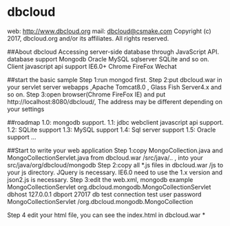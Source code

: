 # dbcloud
web: http://www.dbcloud.org
mail: dbcloud@csmake.com
Copyright (c) 2017, dbcloud.org and/or its affiliates. All rights reserved.

##About dbcloud
Accessing server-side database through JavaScript API.
database support Mongodb Oracle MySQL sqlserver SQLite and so on.
Client javascript api support IE6.0+ Chrome FireFox Wechat

##start the basic sample
Step 1:run mongod first.
Step 2:put dbcloud.war in your servlet server webapps ,Apache Tomcat8.0 , Glass Fish Server4.x and so on.
Step 3:open browser(Chrome FireFox IE) and put http://localhost:8080/dbcloud/, The address may be different depending on your settings

##roadmap
1.0: mongodb support.
1.1: jdbc webclient javascript api support.
1.2: SQLite support
1.3: MySQL support
1.4: Sql server support
1.5: Oracle support
...

##Start to write your web application
Step 1:copy MongoCollection.java and MongoCollectionServlet.java from dbcloud.war /src/java/.. , into your src/java/org/dbcloud/mongodb
Step 2:copy all *.js files in dbcloud.war /js to your js directory. JQuery is necessary. IE6.0 need to use the 1.x version and json2.js is necessary.
Step 3:edit the web.xml, mongodb example
<servlet>
<servlet-name>MongoCollectionServlet</servlet-name>
<servlet-class>org.dbcloud.mongodb.MongoCollectionServlet</servlet-class>
<init-param>
<param-name>dbhost</param-name>
<param-value>127.0.0.1</param-value>
</init-param>
<init-param>
<param-name>dbport</param-name>
<param-value>27017</param-value>
</init-param>
<init-param>
<param-name>db</param-name>
<param-value>test</param-value>
</init-param>
<init-param>
<param-name>connection</param-name>
<param-value>test</param-value>
</init-param>
<init-param>
<param-name>user</param-name>
<param-value></param-value>
</init-param>
<init-param>
<param-name>password</param-name>
<param-value></param-value>
</init-param>
</servlet>
<servlet-mapping>
<servlet-name>MongoCollectionServlet</servlet-name>
<url-pattern>/org.dbcloud.mongodb.MongoCollection</url-pattern>
</servlet-mapping>

Step 4 edit your html file, you can see the index.html in dbcloud.war
*﻿<!DOCTYPE html>
 <html >
 <head>
 </head>
 <body>
 <div id='log'></div>
 </body>
 <script src="js/json2.js" note='for IE6.0 ,old browser'></script>
 <script src="js/jQuery-1.12.4.min.js" note='for IE6.0 ,new version can use JQuery 2.x'></script>
 <script src="js/org.dbcloud.mongodb.MongoCollection.js"></script>
 <script>
 try {
  function log(msg) {
   $("#log").append("<p>" + msg + "</p>");
  }
  var table = new org.dbcloud.mongodb.MongoCollection();
  log("clear table");
  table.deleteMany({});
  log("insertOne and set options");
  table.insertOne({name: 'validation'}, {validation: true});
  log("count:" + table.count({index: {'$exists': true}}));
  var data = table.find({'index': {'$gt': 5}}, {projection: {'_id': 0}});
  log("find index > 5 and exclude _id column");
  log(JSON.stringify(data));
  log("replaceOne"); table.replaceOne({name: 'dbcloud'}, {name: 'replace',status: 0});
  log("updateMany with options "); 
  table.updateMany({'index': {'$gt': 10}},{'$set': {name: 'updateMany', status: 100, index: 100}}, {upsert: true, validation: false}); 
  log("find all"); 
  var data = table.find();
  log(JSON.stringify(data));
  log('findOneAndUpdate'); 
  log(JSON.stringify(table.findOneAndUpdate({'index': {'$gt': 10}}, {'$set': {name: 'findOneAndUpdate'}, '$inc': {index: -1}})));
  table.close();
 } catch (e) { alert(e.message); }
 </script>
 </html>
